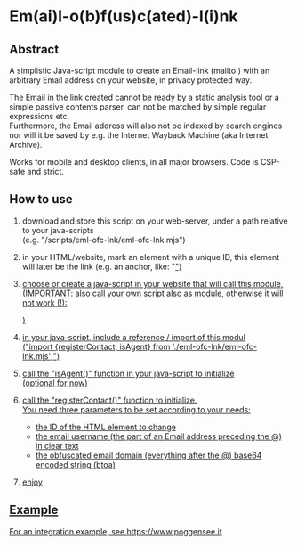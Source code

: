 # Em(ai)l-o(b)f(us)c(ated)-l(i)nk

## Abstract
A simplistic Java-script module to create an Email-link (mailto:) with an arbitrary Email address on your website, in privacy protected way.

The Email in the link created cannot be ready by a static analysis tool or a simple passive contents parser, can not be matched by simple regular expressions etc.  
Furthermore, the Email address will also not be indexed by search engines nor will it be saved by e.g. the Internet Wayback Machine (aka Internet Archive).

Works for mobile and desktop clients, in all major browsers. Code is CSP-safe and strict.


## How to use
1. download and store this script on your web-server, under a path relative to your java-scripts  
   (e.g. "/scripts/eml-ofc-lnk/eml-ofc-lnk.mjs")

2. in your HTML/website, mark an element with a unique ID, this element will later be the link
   (e.g. an anchor, like: "<a id="contact-link" href=".." title="A nice title">")
  
3. choose or create a java-script in your website that will call this module,  
   (IMPORTANT: also call your own script also as module, otherwise it will not work (!):  
     <script type="module" src='/scripts/init.js'></script>)

5. in your java-script, include a reference / import of this modul  
   ("import {registerContact, isAgent} from './eml-ofc-lnk/eml-ofc-lnk.mjs';")

6. call the "isAgent()" function in your java-script to initialize  
   (optional for now)

7. call the "registerContact()" function to initialize.  
   You need three parameters to be set according to your needs:
     - the ID of the HTML element to change  
     - the email username (the part of an Email address preceding the @) in clear text
     - the obfuscated email domain (everything after the @) base64 encoded string (btoa)

8. enjoy

## Example

For an integration example, see https://www.poggensee.it
